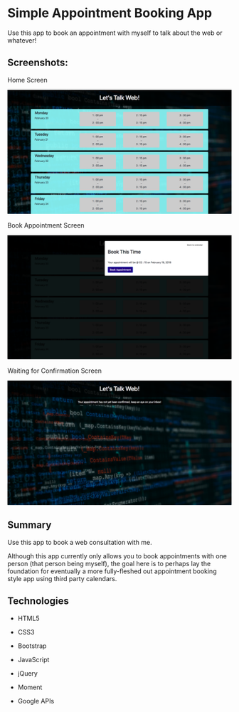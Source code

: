 # Simple Appointment Booking App

Use this app to book an appointment with myself to talk about the web or whatever!

## Screenshots:

Home Screen

![Image of Home Screen](screenshots/home.png)

Book Appointment Screen

![Image of Book Appointment Screen](screenshots/book-appointment.png)

Waiting for Confirmation Screen

![Image of Waiting for Confirmation Screen](screenshots/waiting-confirmation.png)

## Summary

Use this app to book a web consultation with me.

Although this app currently only allows you to book appointments with one person (that person being myself), the goal here is to perhaps lay the foundation for eventually a more fully-fleshed out appointment booking style app using third party calendars.

## Technologies

* HTML5
* CSS3
 * Bootstrap

* JavaScript
 * jQuery
 * Moment
 * Google APIs
